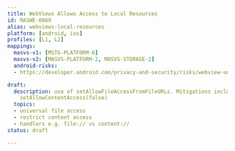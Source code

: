 ```yaml
---
title: WebViews Allows Access to Local Resources
id: MASWE-0069
alias: webviews-local-resources
platform: [android, ios]
profiles: [L1, L2]
mappings:
  masvs-v1: [MSTG-PLATFORM-6]
  masvs-v2: [MASVS-PLATFORM-2, MASVS-STORAGE-2]
  android-risks:
  - https://developer.android.com/privacy-and-security/risks/webview-unsafe-file-inclusion

draft:
  description: use of setAllowFileAccessFromFileURLs. Mitigations include setAllowFileAccess(false),
    setAllowContentAccess(false)
  topics:
  - universal file access
  - restrict content access
  - handlers e.g. file:// vs content://
status: draft

---
```


